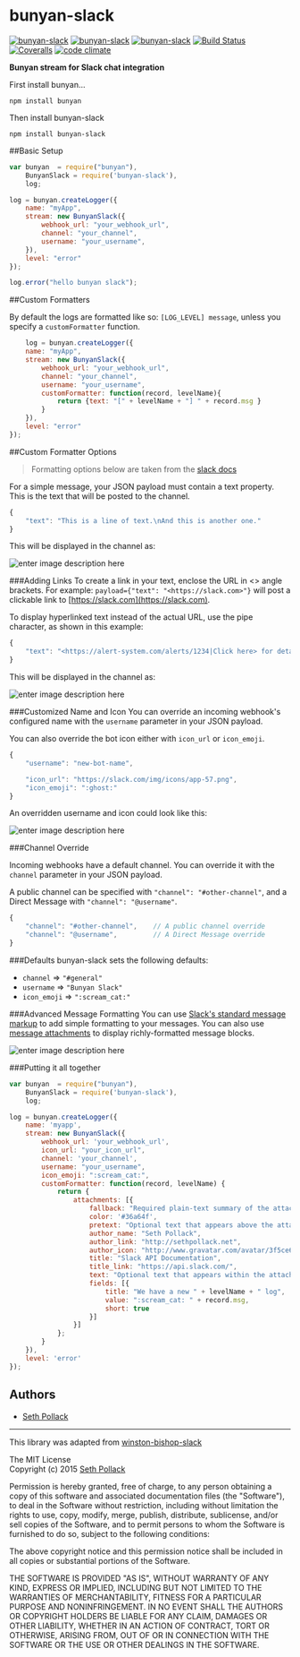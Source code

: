 # bunyan-slack
[![bunyan-slack](http://img.shields.io/npm/v/bunyan-slack.svg?style=flat-square)](https://www.npmjs.com/package/bunyan-slack)
[![bunyan-slack](http://img.shields.io/npm/dm/bunyan-slack.svg?style=flat-square)](https://www.npmjs.com/package/bunyan-slack)
[![bunyan-slack](http://img.shields.io/npm/l/bunyan-slack.svg?style=flat-square)](https://www.npmjs.com/package/bunyan-slack)
[![Build Status](https://img.shields.io/travis/qualitybath/bunyan-slack.svg?style=flat-square)](https://travis-ci.org/qualitybath/bunyan-slack)
[![Coveralls](https://img.shields.io/coveralls/qualitybath/bunyan-slack.svg?style=flat-square)](https://coveralls.io/r/qualitybath/bunyan-slack)
[![code climate](https://img.shields.io/codeclimate/github/qualitybath/bunyan-slack.svg?style=flat-square)](https://codeclimate.com/github/qualitybath/bunyan-slack)

**Bunyan stream for Slack chat integration**

First install bunyan...

```
npm install bunyan
```

Then install bunyan-slack

```
npm install bunyan-slack
```

##Basic Setup

```javascript
var bunyan  = require("bunyan"),
	BunyanSlack = require('bunyan-slack'),
	log;

log = bunyan.createLogger({
	name: "myApp",
	stream: new BunyanSlack({
		webhook_url: "your_webhook_url",
		channel: "your_channel",
		username: "your_username",
	}),
	level: "error"
});

log.error("hello bunyan slack");
```
##Custom Formatters

By default the logs are formatted like so: `[LOG_LEVEL] message`, unless you specify a `customFormatter` function.

```javascript
	log = bunyan.createLogger({
	name: "myApp",
	stream: new BunyanSlack({
		webhook_url: "your_webhook_url",
		channel: "your_channel",
		username: "your_username",
		customFormatter: function(record, levelName){
			return {text: "[" + levelName + "] " + record.msg }
		}
	}),
	level: "error"
});
```
##Custom Formatter Options
> Formatting options below are taken from the [slack docs](https://api.slack.com/incoming-webhooks)

For a simple message, your JSON payload must contain a text property.
This is the text that will be posted to the channel.
```javascript
{
    "text": "This is a line of text.\nAnd this is another one."
}
```

This will be displayed in the channel as:

![enter image description here](https://api.slack.com/img/api/incoming_simple.png)

###Adding Links
To create a link in your text, enclose the URL in <> angle brackets. For example: `payload={"text": "<https://slack.com>"}` will post a clickable link to [https://slack.com](https://slack.com).

To display hyperlinked text instead of the actual URL, use the pipe character, as shown in this example:
```javascript
{
    "text": "<https://alert-system.com/alerts/1234|Click here> for details!"
}
```
This will be displayed in the channel as:

![enter image description here](https://api.slack.com/img/api/incoming_link.png)

###Customized Name and Icon
You can override an incoming webhook's configured name with the `username` parameter in your JSON payload.

You can also override the bot icon either with `icon_url` or `icon_emoji`.

```javascript
{
    "username": "new-bot-name",

    "icon_url": "https://slack.com/img/icons/app-57.png",
    "icon_emoji": ":ghost:"
}
```
An overridden username and icon could look like this:

![enter image description here](https://api.slack.com/img/api/incoming_name_icon.png)

###Channel Override

Incoming webhooks have a default channel. You can override it with the `channel` parameter in your JSON payload.

A public channel can be specified with `"channel": "#other-channel"`, and a Direct Message with `"channel": "@username"`.

```javascript
{
    "channel": "#other-channel",    // A public channel override
    "channel": "@username",         // A Direct Message override
}
```

###Defaults
bunyan-slack sets the following defaults:

*  `channel` => `"#general"`
* `username` => `"Bunyan Slack"`
* `icon_emoji` => `":scream_cat:"`


###Advanced Message Formatting
You can use [Slack's standard message markup](https://api.slack.com/docs/formatting) to add simple formatting to your messages. You can also use [message attachments](https://api.slack.com/docs/attachments) to display richly-formatted message blocks.

![enter image description here](https://api.slack.com/img/api/attachment_fields.png)


###Putting it all together
```javascript
var bunyan  = require("bunyan"),
	BunyanSlack = require('bunyan-slack'),
	log;

log = bunyan.createLogger({
	name: 'myapp',
	stream: new BunyanSlack({
		webhook_url: 'your_webhook_url',
		icon_url: "your_icon_url",
		channel: 'your_channel',
		username: "your_username",
		icon_emoji: ":scream_cat:",
		customFormatter: function(record, levelName) {
			return {
				attachments: [{
					fallback: "Required plain-text summary of the attachment.",
					color: '#36a64f',
					pretext: "Optional text that appears above the attachment block",
					author_name: "Seth Pollack",
					author_link: "http://sethpollack.net",
					author_icon: "http://www.gravatar.com/avatar/3f5ce68fb8b38a5e08e7abe9ac0a34f1?s=200",
					title: "Slack API Documentation",
					title_link: "https://api.slack.com/",
					text: "Optional text that appears within the attachment",
					fields: [{
						title: "We have a new " + levelName + " log",
						value: ":scream_cat: " + record.msg,
						short: true
					}]
				}]
			};
		}
	}),
	level: 'error'
});
```

## Authors
* [Seth Pollack](https://github.com/sethpollack)

***
This library was adapted from  [winston-bishop-slack](https://github.com/lapwinglabs/winston-bishop-slack)

The MIT License  
Copyright (c) 2015 [Seth Pollack](https://github.com/sethpollack)

Permission is hereby granted, free of charge, to any person obtaining a copy of this software and associated documentation files (the "Software"), to deal in the Software without restriction, including without limitation the rights to use, copy, modify, merge, publish, distribute, sublicense, and/or sell copies of the Software, and to permit persons to whom the Software is furnished to do so, subject to the following conditions:

The above copyright notice and this permission notice shall be included in all copies or substantial portions of the Software.

THE SOFTWARE IS PROVIDED "AS IS", WITHOUT WARRANTY OF ANY KIND, EXPRESS OR IMPLIED, INCLUDING BUT NOT LIMITED TO THE WARRANTIES OF MERCHANTABILITY, FITNESS FOR A PARTICULAR PURPOSE AND NONINFRINGEMENT. IN NO EVENT SHALL THE AUTHORS OR COPYRIGHT HOLDERS BE LIABLE FOR ANY CLAIM, DAMAGES OR OTHER LIABILITY, WHETHER IN AN ACTION OF CONTRACT, TORT OR OTHERWISE, ARISING FROM, OUT OF OR IN CONNECTION WITH THE SOFTWARE OR THE USE OR OTHER DEALINGS IN THE SOFTWARE.


